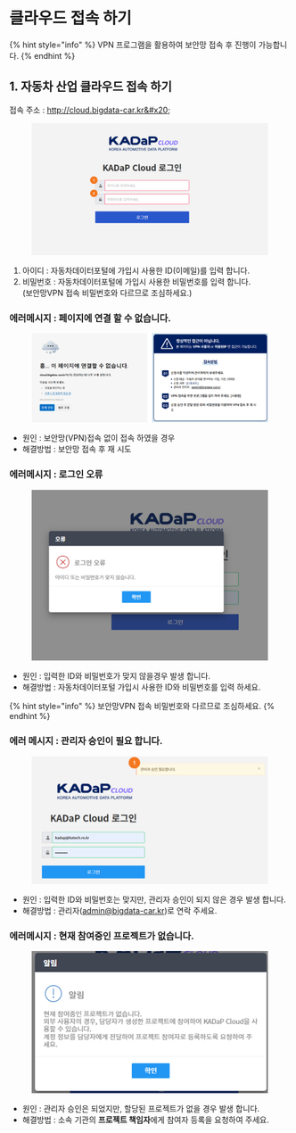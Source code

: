 # 클라우드 접속 하기

{% hint style="info" %}
VPN 프로그램을   활용하여 보안망 접속 후 진행이 가능합니다.  &#x20;
{% endhint %}

## 1. 자동차 산업 클라우드 접속 하기&#x20;

접속 주소 : http://cloud.bigdata-car.kr&#x20;

<figure><img src="../../.gitbook/assets/image (19).png" alt=""><figcaption></figcaption></figure>

1. 아이디 :  자동차데이터포털에 가입시 사용한 ID(이메일)를 입력 합니다.&#x20;
2. 비밀번호 : 자동차데이터포털에 가입시 사용한 비밀번호를 입력 합니다. \
   (보안망VPN 접속 비밀번호와 다르므로 조심하세요.)

### 에러메시지 : 페이지에 연결 할 수 없습니다.&#x20;

<figure><img src="../../.gitbook/assets/image (4).png" alt=""><figcaption></figcaption></figure>

* 원인 :  보안망(VPN)접속 없이 접속 하였을 경우&#x20;
* 해결방법 : 보안망 접속 후 재 시도

### 에러메시지 : 로그인 오류&#x20;

<figure><img src="../../.gitbook/assets/image (21).png" alt=""><figcaption></figcaption></figure>

* 원인 : 입력한 ID와 비밀번호가 맞지 않을경우 발생 합니다.&#x20;
* 해결방법 : 자동차데이터포털 가입시 사용한 ID와 비밀번호를 입력 하세요.&#x20;

{% hint style="info" %}
보안망VPN 접속 비밀번호와 다르므로 조심하세요.
{% endhint %}

### 에러 메시지 :  관리자 승인이 필요 합니다.&#x20;

<figure><img src="../../.gitbook/assets/image (22).png" alt=""><figcaption></figcaption></figure>

* 원인 : 입력한 ID와 비밀번호는 맞지만, 관리자 승인이 되지 않은 경우 발생 합니다.&#x20;
* 해결방법 : 관리자(admin@bigdata-car.kr)로 연락 주세요.&#x20;

### 에러메시지 : 현재 참여중인 프로젝트가 없습니다.&#x20;

<figure><img src="../../.gitbook/assets/image (23).png" alt=""><figcaption></figcaption></figure>

* 원인 : 관리자 승인은 되었지만, 할당된 프로젝트가 없을 경우 발생 합니다.&#x20;
* 해결방법 : 소속 기관의 **프로젝트 책임자**에게 참여자 등록을 요청하여 주세요.

